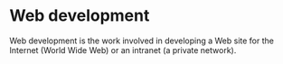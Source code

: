 # Web development 

Web development is the work involved in developing a Web site for the Internet (World Wide Web) or an intranet (a private network).